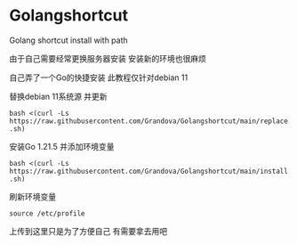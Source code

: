 # Golangshortcut

Golang shortcut install with path

由于自己需要经常更换服务器安装 安装新的环境也很麻烦

自己弄了一个Go的快捷安装 此教程仅针对debian 11

替换debian 11系统源 并更新

`bash <(curl -Ls https://raw.githubusercontent.com/Grandova/Golangshortcut/main/replace.sh)`

安装Go 1.21.5 并添加环境变量

`bash <(curl -Ls https://raw.githubusercontent.com/Grandova/Golangshortcut/main/install.sh)`

刷新环境变量

`source /etc/profile`

上传到这里只是为了方便自己 有需要拿去用吧
